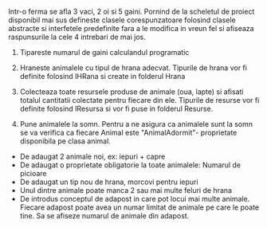 Intr-o ferma se afla 3 vaci, 2 oi si 5 gaini. Pornind de la scheletul de proiect disponibil mai sus defineste clasele corespunzatoare folosind clasele abstracte si interfetele predefinite fara a le modifica in vreun fel si afiseaza raspunsurile la cele 4 intrebari de mai jos.

1. Tipareste numarul de gaini calculandul programatic

2. Hraneste animalele cu tipul de hrana adecvat. Tipurile de hrana vor fi definite folosind IHRana si create in folderul Hrana

3. Colecteaza toate resursele produse de animale (oua, lapte) si afisati totalul cantitatii colectate pentru fiecare din ele. Tipurile de resurse vor fi definite folosind IResursa si vor fi puse in folderul Resurse.

4. Pune animalele la somn. Pentru a ne asigura ca animalele sunt la somn se va verifica ca fiecare Animal este "AnimalAdormit"- proprietate disponibila pe clasa animal. 


- De adaugat 2 animale noi, ex: iepuri + capre
- De adaugat o proprietate obligatorie la toate animalele: Numarul de picioare
- De adaugat un tip nou de hrana, morcovi pentru iepuri
- Unul dintre animale poate manca 2 sau mai multe feluri de hrana
- De introdus conceptul de adapost in care pot locui mai multe animale. Fiecare adapost poate avea un numar limitat de animale pe care le poate tine. Sa se afiseze numarul de animale din adapost.
